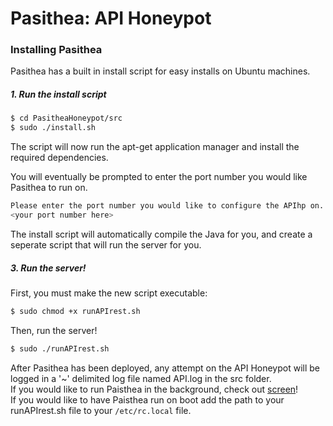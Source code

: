 # Pasithea: API Honeypot

### Installing Pasithea

Pasithea has a built in install script for easy installs on Ubuntu machines.

##### 1. Run the install script
```sh
$ cd PasitheaHoneypot/src
$ sudo ./install.sh
```
The script will now run the apt-get application manager and install the required dependencies.

You will eventually be prompted to enter the port number you would like Pasithea to run on.
```sh
Please enter the port number you would like to configure the APIhp on. Press Enter to default to 8080
<your port number here>
```
The install script will automatically compile the Java for you, and create a seperate script that will run the server for you.

##### 3. Run the server!
First, you must make the new script executable:
```sh
$ sudo chmod +x runAPIrest.sh
```
Then, run the server!
```sh
$ sudo ./runAPIrest.sh
```
After Pasithea has been deployed, any attempt on the API Honeypot will be logged in a '~' delimited log file named API.log in the src folder.  
If you would like to run Paisthea in the background, check out [screen]!  
If you would like to have Paisthea run on boot add the path to your runAPIrest.sh file to your `/etc/rc.local` file.   


[screen]: https://help.ubuntu.com/community/Screen

